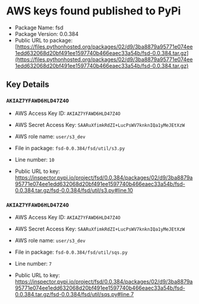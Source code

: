 # AWS keys found published to PyPi

* Package Name: fsd
* Package Version: 0.0.384
* Public URL to package: [https://files.pythonhosted.org/packages/02/d9/3ba8879a95771e074ee1edd632068d20bf491ee1597740b466eaec33a54b/fsd-0.0.384.tar.gz](https://files.pythonhosted.org/packages/02/d9/3ba8879a95771e074ee1edd632068d20bf491ee1597740b466eaec33a54b/fsd-0.0.384.tar.gz)

## Key Details

### `AKIAZ7YFAWD6HLD47Z4O`

* AWS Access Key ID: `AKIAZ7YFAWD6HLD47Z4O`
* AWS Secret Access Key: `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` 
* AWS role name: `user/s3_dev`
* File in package: `fsd-0.0.384/fsd/util/s3.py`
* Line number: `10`

* Public URL to key: https://inspector.pypi.io/project/fsd/0.0.384/packages/02/d9/3ba8879a95771e074ee1edd632068d20bf491ee1597740b466eaec33a54b/fsd-0.0.384.tar.gz/fsd-0.0.384/fsd/util/s3.py#line.10



### `AKIAZ7YFAWD6HLD47Z4O`

* AWS Access Key ID: `AKIAZ7YFAWD6HLD47Z4O`
* AWS Secret Access Key: `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` 
* AWS role name: `user/s3_dev`
* File in package: `fsd-0.0.384/fsd/util/sqs.py`
* Line number: `7`

* Public URL to key: https://inspector.pypi.io/project/fsd/0.0.384/packages/02/d9/3ba8879a95771e074ee1edd632068d20bf491ee1597740b466eaec33a54b/fsd-0.0.384.tar.gz/fsd-0.0.384/fsd/util/sqs.py#line.7


